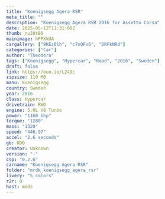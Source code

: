 ```yaml
---
title: "Koenigsegg Agera RSR"
meta_title: ""
description: "Koenigsegg Agera RSR 2016 for Assetto Corsa"
date: 2025-05-12T11:31:00Z
thumb: nuJ8tB0
mainimage: hPPXkUA
cargallery: ["9KEz0lh", "c7sQFv6", "DRFkNRd"]
categories: ["Car"]
author: "Theodora"
tags: ["Koenigsegg", "Hypercar", "Road", "2016", "Sweden"]
draft: false
link: https://ouo.io/L249c
zipsize: 110 MB
manu: Koenigsegg
country: Sweden
year: 2016
class: Hypercar
drivetrain: RWD
engine: 5.0L V8 Turbo
power: "1160 bhp"
torque: "1280"
mass: "1320"
speed: "446.97"
accel: "2.6 seconds"
gb: KDD
creator: Unknown
version: "-"
csp: "0.2.6"
carname: "Koenigsegg Agera RSR"
folder: "mrdk_koenigsegg_agera_rsr"
livery: "5 colors"
r2r: 0
host: mods
---
```

